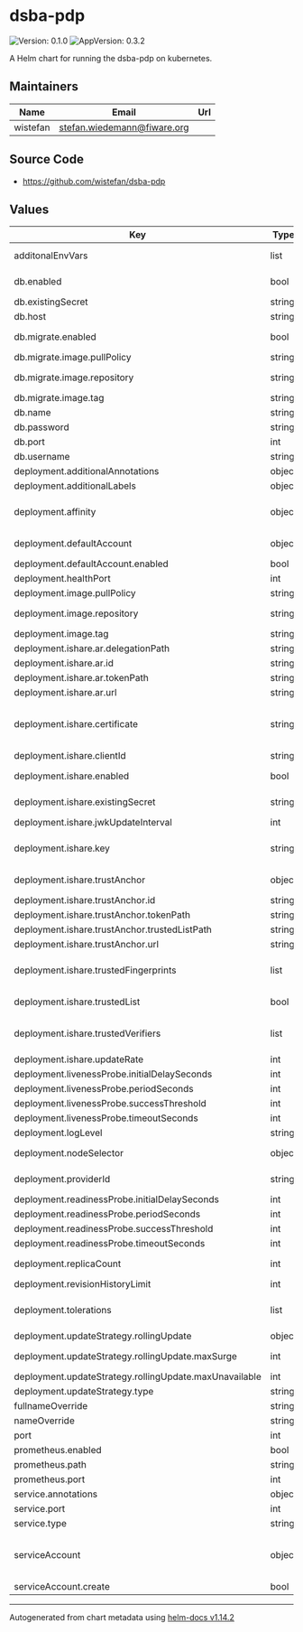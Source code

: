 # dsba-pdp

![Version: 0.1.0](https://img.shields.io/badge/Version-0.1.0-informational?style=flat-square) ![AppVersion: 0.3.2](https://img.shields.io/badge/AppVersion-0.3.2-informational?style=flat-square)

A Helm chart for running the dsba-pdp on kubernetes.

## Maintainers

| Name | Email | Url |
| ---- | ------ | --- |
| wistefan | <stefan.wiedemann@fiware.org> |  |

## Source Code

* <https://github.com/wistefan/dsba-pdp>

## Values

| Key | Type | Default | Description |
|-----|------|---------|-------------|
| additonalEnvVars | list | `[]` | a list of additional env vars to be set, check the dsba-pdp docu for all available options |
| db.enabled | bool | `true` | should the dsba-pdp be connected to a real databse or just store in-memory |
| db.existingSecret | string | `nil` | name of the existing secret to be used for the password |
| db.host | string | `"mysql"` | host that the db is available at |
| db.migrate.enabled | bool | `true` | should database migration(or initial seeding) be applied through the init container |
| db.migrate.image.pullPolicy | string | `"IfNotPresent"` | specification of the image pull policy |
| db.migrate.image.repository | string | `"quay.io/wi_stefan/dsba-db-migrations"` | dsba-db-migrations image name ref: https://quay.io/repository/wi_stefan/dsba-db-migrations |
| db.migrate.image.tag | string | `"0.0.12"` | tag of the image to be used |
| db.name | string | `"dsba"` | name of the database schema to be used |
| db.password | string | `"password"` | password for connecting the db |
| db.port | int | `3306` | port of the db |
| db.username | string | `"root"` | username to be used on the database |
| deployment.additionalAnnotations | object | `{}` | additional annotations for the deployment, if required |
| deployment.additionalLabels | object | `{}` | additional labels for the deployment, if required |
| deployment.affinity | object | `{}` | affinity template ref: https://kubernetes.io/docs/concepts/configuration/assign-pod-node/#affinity-and-anti-affinity |
| deployment.defaultAccount | object | `{"enabled":true}` | configuration for the default account to be used in case no wallet information is provided |
| deployment.defaultAccount.enabled | bool | `true` | should a default account be used |
| deployment.healthPort | int | `9090` | port to request health information at |
| deployment.image.pullPolicy | string | `"IfNotPresent"` | specification of the image pull policy |
| deployment.image.repository | string | `"quay.io/fiware/dsba-pdp"` | dsba-pdp image name ref: https://quay.io/repository/wi_stefan/dsba-pdp |
| deployment.image.tag | string | `"0.3.2"` | tag of the image to be used |
| deployment.ishare.ar.delegationPath | string | `"/delegation"` | path to be used for delegation requests |
| deployment.ishare.ar.id | string | `"EU.EORI.NL000000004"` | id of the authorization registry in iShare |
| deployment.ishare.ar.tokenPath | string | `"/connect/token"` | path to be used for token requests |
| deployment.ishare.ar.url | string | `"https://ar.isharetest.net"` | url of the registry |
| deployment.ishare.certificate | string | `""` | certificate(in pem format) to be used for the ishare client - its recommended to provide the cert and secret as an existing secret using ```ishare.existingSecret``` instead of a plain value |
| deployment.ishare.clientId | string | `"EU.EORI.TEST_PARTICIPANT"` | id of the pdp as an iShare participant |
| deployment.ishare.enabled | bool | `true` | should the pdp support the usage of iShare authorization registries |
| deployment.ishare.existingSecret | string | `nil` | name of the existing secret to be used for certificate and key |
| deployment.ishare.jwkUpdateInterval | int | `60` | frequency of updates from the jwk endpoints. In s |
| deployment.ishare.key | string | `""` | key(in pem format) to be used for the ishare client - its recommended to provide the cert and secret as an existing secret using ```ishare.existingSecret``` instead of a plain value |
| deployment.ishare.trustAnchor | object | `{"id":"EU.EORI.NL000000000","tokenPath":"/connect/token","trustedListPath":"/trusted_list","url":"https://scheme.isharetest.net"}` | configuration of the trust anchor service to be used, e.g. the satellite |
| deployment.ishare.trustAnchor.id | string | `"EU.EORI.NL000000000"` | id of the trust anchor |
| deployment.ishare.trustAnchor.tokenPath | string | `"/connect/token"` | path of the token endpoint |
| deployment.ishare.trustAnchor.trustedListPath | string | `"/trusted_list"` | path of the trusted list endpoint |
| deployment.ishare.trustAnchor.url | string | `"https://scheme.isharetest.net"` | url of the trust anchor |
| deployment.ishare.trustedFingerprints | list | `["A78FDF7BA13BBD95C6236972DD003FAE07F4E447B791B6EF6737AD22F0B61862"]` | list of certificates sha256-fingerprints that are trusted initially. Should contain the CA used by the satellite to allow validation of the trusted-list token |
| deployment.ishare.trustedList | bool | `true` | should the iShare compliant authorization registry be used as trusted-list provider? |
| deployment.ishare.trustedVerifiers | list | `[]` | jwk-endpoints from trusted verifiers. Needs to provide RFC-7517 compatible JWKS, wich will be used to validate incoming JWT. |
| deployment.ishare.updateRate | int | `5` | frequency of updates to the trusted list. In s |
| deployment.livenessProbe.initialDelaySeconds | int | `30` |  |
| deployment.livenessProbe.periodSeconds | int | `10` |  |
| deployment.livenessProbe.successThreshold | int | `1` |  |
| deployment.livenessProbe.timeoutSeconds | int | `30` |  |
| deployment.logLevel | string | `"INFO"` | loglevel to be used |
| deployment.nodeSelector | object | `{}` | selector template ref: https://kubernetes.io/docs/user-guide/node-selection/ |
| deployment.providerId | string | `"did:my:pdp"` | id of pdp as a dataprovider to verify on roles targeting the pdp |
| deployment.readinessProbe.initialDelaySeconds | int | `31` |  |
| deployment.readinessProbe.periodSeconds | int | `10` |  |
| deployment.readinessProbe.successThreshold | int | `1` |  |
| deployment.readinessProbe.timeoutSeconds | int | `30` |  |
| deployment.replicaCount | int | `1` | initial number of target replications, can be different if autoscaling is enabled |
| deployment.revisionHistoryLimit | int | `3` | number of old replicas to be retained |
| deployment.tolerations | list | `[]` | tolerations template ref: ref: https://kubernetes.io/docs/concepts/configuration/taint-and-toleration/ |
| deployment.updateStrategy.rollingUpdate | object | `{"maxSurge":1,"maxUnavailable":0}` | new pods will be added gradually |
| deployment.updateStrategy.rollingUpdate.maxSurge | int | `1` | number of pods that can be created above the desired amount while updating |
| deployment.updateStrategy.rollingUpdate.maxUnavailable | int | `0` | number of pods that can be unavailable while updating |
| deployment.updateStrategy.type | string | `"RollingUpdate"` | type of the update |
| fullnameOverride | string | `""` | option to override the fullname config in the _helpers.tpl |
| nameOverride | string | `""` | option to override the name config in the _helpers.tpl |
| port | int | `8080` | port that the dsba-pdp container uses |
| prometheus.enabled | bool | `true` | should prometheus scrape be enabled |
| prometheus.path | string | `"/metrics"` | path for prometheus scrape |
| prometheus.port | int | `8080` | port prometheus scrape is available at |
| service.annotations | object | `{}` | additional annotations, if required |
| service.port | int | `8080` | port to be used by the service |
| service.type | string | `"ClusterIP"` | service type |
| serviceAccount | object | `{"create":false}` | if a dsba-pdp specific service account should be used, it can be configured here ref: https://kubernetes.io/docs/tasks/configure-pod-container/configure-service-account/ |
| serviceAccount.create | bool | `false` | specifies if the account should be created |

----------------------------------------------
Autogenerated from chart metadata using [helm-docs v1.14.2](https://github.com/norwoodj/helm-docs/releases/v1.14.2)
